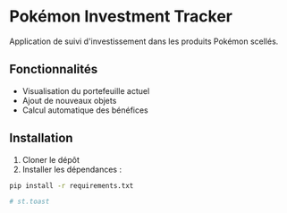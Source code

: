 # Pokémon Investment Tracker

Application de suivi d'investissement dans les produits Pokémon scellés.

## Fonctionnalités
- Visualisation du portefeuille actuel
- Ajout de nouveaux objets
- Calcul automatique des bénéfices

## Installation
1. Cloner le dépôt
2. Installer les dépendances :
```bash
pip install -r requirements.txt

# st.toast